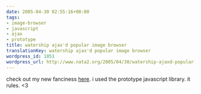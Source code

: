 ```yaml
---
date: 2005-04-30 02:55:16+00:00
tags:
- image-browser
- javascript
- ajax
- prototype
title: watership ajax'd popular image browser
translationKey: watership ajax'd popular image browser
wordpress_id: 1051
wordpress_url: http://www.nata2.org/2005/04/30/watership-ajaxd-popular-image-browser/
---
```


check out my new fanciness <a href="http://watership.org/popular/">here</a>. i used the prototype javascript library. it rules. <3